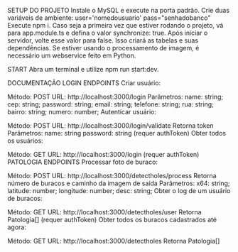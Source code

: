 
SETUP DO PROJETO
Instale o MySQL e execute na porta padrão.
Crie duas variáveis de ambiente:
user='nomedousuario'
pass="senhadobanco"
Execute npm i.
Caso seja a primeira vez que estiver rodando o projeto, vá para app.module.ts e defina o valor synchronize: true. Após iniciar o servidor, volte esse valor para false. Isso criará as tabelas e suas dependências.
Se estiver usando o processamento de imagem, é necessário um webservice feito em Python.

START
Abra um terminal e utilize npm run start:dev.

DOCUMENTAÇÃO
LOGIN ENDPOINTS
Criar usuário:

Método: POST
URL: http://localhost:3000/login
Parâmetros:
name: string;
cep: string;
password: string;
email: string;
telefone: string;
rua: string;
bairro: string;
numero: number;
Autenticar usuário:

Método: POST
URL: http://localhost:3000/login/validate
Retorna token
Parâmetros:
name: string
password: string
(requer authToken)
Obter todos os usuários:

Método: GET
URL: http://localhost:3000/login
(requer authToken)
PATOLOGIA ENDPOINTS
Processar foto de buraco:

Método: POST
URL: http://localhost:3000/detectholes/process
Retorna número de buracos e caminho da imagem de saída
Parâmetros:
x64: string;
latitude: number;
longitude: number;
desc: string;
Obter o log de um usuário de buracos:

Método: GET
URL: http://localhost:3000/detectholes/user
Retorna Patologia[]
(requer authToken)
Obter todos os buracos cadastrados até agora:

Método: GET
URL: http://localhost:3000/detectholes
Retorna Patologia[]